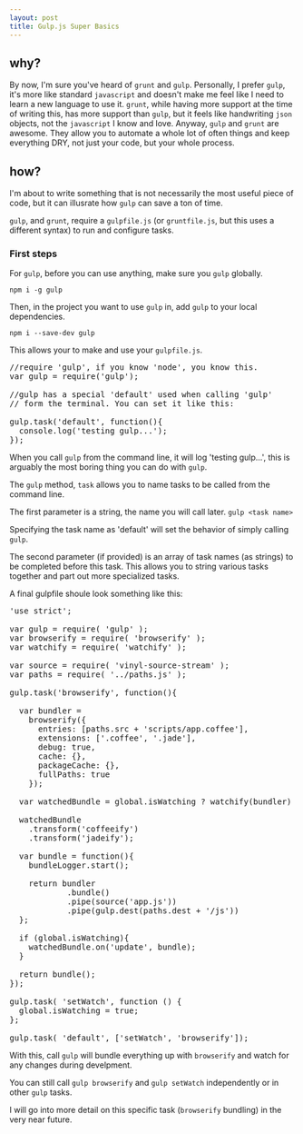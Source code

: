 ```yaml
---
layout: post
title: Gulp.js Super Basics
---
```


## why?
By now, I'm sure you've heard of `grunt` and `gulp`. Personally, I prefer `gulp`, it's more like standard `javascript` and doesn't make me feel like I need to learn a new language to use it. `grunt`, while having more support at the time of writing this, has more support than `gulp`, but it feels like handwriting `json` objects, not the `javascript` I know and love.
Anyway, `gulp` and `grunt` are awesome. They allow you to automate a whole lot of often things and keep everything DRY, not just your code, but your whole process.

<!--more-->

## how?
I'm about to write something that is not necessarily the most useful piece of code, but it can illusrate how `gulp` can save a ton of time.

`gulp`, and `grunt`, require a `gulpfile.js` (or `gruntfile.js`, but this uses a different syntax) to run and configure tasks.

### First steps
For `gulp`, before you can use anything, make sure you `gulp` globally. 

`npm i -g gulp`

Then, in the project you want to use `gulp` in, add `gulp` to your local dependencies.

`npm i --save-dev gulp`

This allows your to make and use your `gulpfile.js`.
<pre>
//require 'gulp', if you know 'node', you know this.
var gulp = require('gulp');

//gulp has a special 'default' used when calling 'gulp'
// form the terminal. You can set it like this:

gulp.task('default', function(){
  console.log('testing gulp...');
});
</pre>

When you call `gulp` from the command line, it will log 'testing gulp...', this is arguably the most boring thing you can do with `gulp`.

The `gulp` method, `task` allows you to name tasks to be called from the command line.

The first parameter is a string, the name you will call later. `gulp <task name>`

Specifying the task name as 'default' will set the behavior of simply calling `gulp`.

The second parameter (if provided) is an array of task names (as strings) to be completed before this task. This allows you to string various tasks together and part out more specialized tasks.

A final gulpfile shoule look something like this:
<pre>
'use strict';

var gulp = require( 'gulp' );
var browserify = require( 'browserify' );
var watchify = require( 'watchify' );

var source = require( 'vinyl-source-stream' );
var paths = require( '../paths.js' );

gulp.task('browserify', function(){

  var bundler =
    browserify({
      entries: [paths.src + 'scripts/app.coffee'],
      extensions: ['.coffee', '.jade'],
      debug: true,
      cache: {},
      packageCache: {},
      fullPaths: true
    });

  var watchedBundle = global.isWatching ? watchify(bundler) : bundler;

  watchedBundle
    .transform('coffeeify')
    .transform('jadeify');

  var bundle = function(){
    bundleLogger.start();

    return bundler
            .bundle()
            .pipe(source('app.js'))
            .pipe(gulp.dest(paths.dest + '/js'))
  };

  if (global.isWatching){
    watchedBundle.on('update', bundle);
  }

  return bundle();
});

gulp.task( 'setWatch', function () {
  global.isWatching = true;
};

gulp.task( 'default', ['setWatch', 'browserify']);
</pre>
With this, call `gulp` will bundle everything up with `browserify` and watch for any changes during develpment.

You can still call `gulp browserify` and `gulp setWatch` independently or in other `gulp` tasks.


I will go into more detail on this specific task (`browserify` bundling) in the very near future.